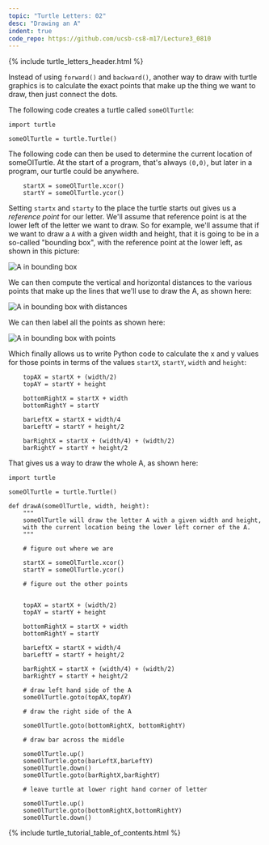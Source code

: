 ```yaml
---
topic: "Turtle Letters: 02"
desc: "Drawing an A"
indent: true
code_repo: https://github.com/ucsb-cs8-m17/Lecture3_0810
---
```


{% include turtle_letters_header.html %}


Instead of using `forward()` and `backward()`, another way to draw with turtle graphics is to calculate the exact points that make up the thing we want to draw, then just connect the dots.    

The following code creates a turtle called `someOlTurtle`:

```
import turtle

someOlTurtle = turtle.Turtle()
```

The following code can then be used to determine the current location of someOlTurtle.  At the start of a program, that's
always `(0,0)`, but later in a program, our turtle could be anywhere.   

```
    startX = someOlTurtle.xcor()
    startY = someOlTurtle.ycor()
```

Setting `startx` and `starty` to the place the turtle starts out gives us a <em>reference point</em> for our letter.  We'll assume that reference point is at the lower left of the
letter we want to draw.   So for example, we'll assume that if we want to draw a `A` with a given width and height, that
it is going to be in a so-called "bounding box", with the reference point at the lower left, as shown in this picture:

![A in bounding box](A_in_Bounding_Box_Turtle_Graphics.png)

We can then compute the vertical and horizontal distances to the various points that make up the lines that we'll use to draw the A, as shown here:

![A in bounding box with distances](A_in_bounding_box_with_distances.png)

We can then label all the points as shown here:

![A in bounding box with points](A_in_bounding_box_with_points.png)

Which finally allows us to write Python code to calculate the x and y values for those points in terms of the values `startX`, `startY`, `width` and `height`:

```
    topAX = startX + (width/2)
    topAY = startY + height

    bottomRightX = startX + width
    bottomRightY = startY
    
    barLeftX = startX + width/4
    barLeftY = startY + height/2

    barRightX = startX + (width/4) + (width/2)
    barRightY = startY + height/2
```


That gives us a way to draw the whole A, as shown here:

```
import turtle

someOlTurtle = turtle.Turtle()

def drawA(someOlTurtle, width, height):
    """
    someOlTurtle will draw the letter A with a given width and height,
    with the current location being the lower left corner of the A.
    """

    # figure out where we are

    startX = someOlTurtle.xcor()
    startY = someOlTurtle.ycor()

    # figure out the other points
    
    
    topAX = startX + (width/2)
    topAY = startY + height

    bottomRightX = startX + width
    bottomRightY = startY
    
    barLeftX = startX + width/4
    barLeftY = startY + height/2

    barRightX = startX + (width/4) + (width/2)
    barRightY = startY + height/2
    
    # draw left hand side of the A    
    someOlTurtle.goto(topAX,topAY)

    # draw the right side of the A

    someOlTurtle.goto(bottomRightX, bottomRightY)

    # draw bar across the middle
    
    someOlTurtle.up()
    someOlTurtle.goto(barLeftX,barLeftY)
    someOlTurtle.down()
    someOlTurtle.goto(barRightX,barRightY)

    # leave turtle at lower right hand corner of letter
    
    someOlTurtle.up()
    someOlTurtle.goto(bottomRightX,bottomRightY)
    someOlTurtle.down()
```


{% include turtle_tutorial_table_of_contents.html %}
